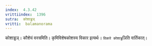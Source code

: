 ```yaml
---
index:  4.3.42
vrittiindex:  1396
sutra:  कोशाड्ढञ्
vritti:  balamanorama 
---
```


कोशाड्ढञ्। कौशेयं वस्त्रमिति। कृमिविशेषकोशस्य विकार इत्यर्थः। `विकारे कोशाड्ढ`ञिति वार्तिकात्। 

